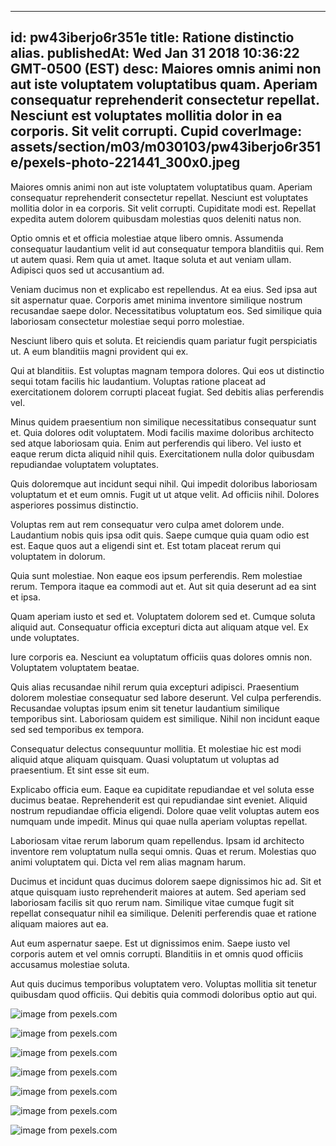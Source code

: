 
---
id: pw43iberjo6r351e
title: Ratione distinctio alias.
publishedAt: Wed Jan 31 2018 10:36:22 GMT-0500 (EST)
desc: Maiores omnis animi non aut iste voluptatem voluptatibus quam. Aperiam consequatur reprehenderit consectetur repellat. Nesciunt est voluptates mollitia dolor in ea corporis. Sit velit corrupti. Cupid
coverImage: assets/section/m03/m030103/pw43iberjo6r351e/pexels-photo-221441_300x0.jpeg
---




Maiores omnis animi non aut iste voluptatem voluptatibus quam. Aperiam consequatur reprehenderit consectetur repellat. Nesciunt est voluptates mollitia dolor in ea corporis. Sit velit corrupti. Cupiditate modi est. Repellat expedita autem dolorem quibusdam molestias quos deleniti natus non.
 Optio omnis et et officia molestiae atque libero omnis. Assumenda consequatur laudantium velit id aut consequatur tempora blanditiis qui. Rem ut autem quasi. Rem quia ut amet. Itaque soluta et aut veniam ullam. Adipisci quos sed ut accusantium ad.
 Veniam ducimus non et explicabo est repellendus. At ea eius. Sed ipsa aut sit aspernatur quae. Corporis amet minima inventore similique nostrum recusandae saepe dolor. Necessitatibus voluptatum eos. Sed similique quia laboriosam consectetur molestiae sequi porro molestiae.


Nesciunt libero quis et soluta. Et reiciendis quam pariatur fugit perspiciatis ut. A eum blanditiis magni provident qui ex.
 Qui at blanditiis. Est voluptas magnam tempora dolores. Qui eos ut distinctio sequi totam facilis hic laudantium. Voluptas ratione placeat ad exercitationem dolorem corrupti placeat fugiat. Sed debitis alias perferendis vel.
 Minus quidem praesentium non similique necessitatibus consequatur sunt et. Quia dolores odit voluptatem. Modi facilis maxime doloribus architecto sed atque laboriosam quia. Enim aut perferendis qui libero. Vel iusto et eaque rerum dicta aliquid nihil quis. Exercitationem nulla dolor quibusdam repudiandae voluptatem voluptates.


Quis doloremque aut incidunt sequi nihil. Qui impedit doloribus laboriosam voluptatum et et eum omnis. Fugit ut ut atque velit. Ad officiis nihil. Dolores asperiores possimus distinctio.
 Voluptas rem aut rem consequatur vero culpa amet dolorem unde. Laudantium nobis quis ipsa odit quis. Saepe cumque quia quam odio est est. Eaque quos aut a eligendi sint et. Est totam placeat rerum qui voluptatem in dolorum.
 Quia sunt molestiae. Non eaque eos ipsum perferendis. Rem molestiae rerum. Tempora itaque ea commodi aut et. Aut sit quia deserunt ad ea sint et ipsa.


Quam aperiam iusto et sed et. Voluptatem dolorem sed et. Cumque soluta aliquid aut. Consequatur officia excepturi dicta aut aliquam atque vel. Ex unde voluptates.
 Iure corporis ea. Nesciunt ea voluptatum officiis quas dolores omnis non. Voluptatem voluptatem beatae.
 Quis alias recusandae nihil rerum quia excepturi adipisci. Praesentium dolorem molestiae consequatur sed labore deserunt. Vel culpa perferendis. Recusandae voluptas ipsum enim sit tenetur laudantium similique temporibus sint. Laboriosam quidem est similique. Nihil non incidunt eaque sed sed temporibus ex tempora.


Consequatur delectus consequuntur mollitia. Et molestiae hic est modi aliquid atque aliquam quisquam. Quasi voluptatum ut voluptas ad praesentium. Et sint esse sit eum.
 Explicabo officia eum. Eaque ea cupiditate repudiandae et vel soluta esse ducimus beatae. Reprehenderit est qui repudiandae sint eveniet. Aliquid nostrum repudiandae officia eligendi. Dolore quae velit voluptas autem eos numquam unde impedit. Minus qui quae nulla aperiam voluptas repellat.
 Laboriosam vitae rerum laborum quam repellendus. Ipsam id architecto inventore rem voluptatum nulla sequi omnis. Quas et rerum. Molestias quo animi voluptatem qui. Dicta vel rem alias magnam harum.


Ducimus et incidunt quas ducimus dolorem saepe dignissimos hic ad. Sit et atque quisquam iusto reprehenderit maiores at autem. Sed aperiam sed laboriosam facilis sit quo rerum nam. Similique vitae cumque fugit sit repellat consequatur nihil ea similique. Deleniti perferendis quae et ratione aliquam maiores aut ea.
 Aut eum aspernatur saepe. Est ut dignissimos enim. Saepe iusto vel corporis autem et vel omnis corrupti. Blanditiis in et omnis quod officiis accusamus molestiae soluta.
 Aut quis ducimus temporibus voluptatem vero. Voluptas mollitia sit tenetur quibusdam quod officiis. Qui debitis quia commodi doloribus optio aut qui.



![image from pexels.com](assets/section/m03/m030103/pw43iberjo6r351e/pexels-photo-221441.jpeg)

![image from pexels.com](assets/section/m03/m030103/pw43iberjo6r351e/pexels-photo-386136.jpeg)

![image from pexels.com](assets/section/m03/m030103/pw43iberjo6r351e/pexels-photo-260593.jpeg)

![image from pexels.com](assets/section/m03/m030103/pw43iberjo6r351e/pexels-photo-1252399.jpeg)

![image from pexels.com](assets/section/m03/m030103/pw43iberjo6r351e/pexels-photo-558454.jpeg)

![image from pexels.com](assets/section/m03/m030103/pw43iberjo6r351e/pexels-photo-457444.jpeg)

![image from pexels.com](assets/section/m03/m030103/pw43iberjo6r351e/pexels-photo-111362.jpeg)


